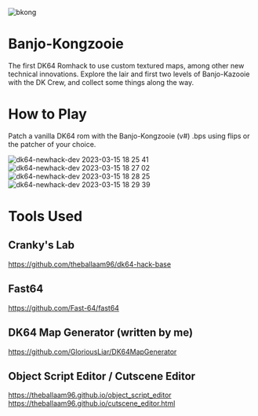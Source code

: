 ![bkong](https://user-images.githubusercontent.com/7410129/226444802-2d9f6fb6-452c-4923-8603-61c8d3d1b417.png)
# Banjo-Kongzooie
The first DK64 Romhack to use custom textured maps, among other new technical innovations.
Explore the lair and first two levels of Banjo-Kazooie with the DK Crew, and collect some things along the way.

# How to Play
Patch a vanilla DK64 rom with the Banjo-Kongzooie (v#) .bps using flips or the patcher of your choice.

![dk64-newhack-dev 2023-03-15 18 25 41](https://user-images.githubusercontent.com/7410129/226444937-ff94d12b-d579-4710-a378-324c1d71ba88.png)
![dk64-newhack-dev 2023-03-15 18 27 02](https://user-images.githubusercontent.com/7410129/226444941-9ba0a214-080d-453a-9d51-0352397eb0d6.png)
![dk64-newhack-dev 2023-03-15 18 28 25](https://user-images.githubusercontent.com/7410129/226444944-c297277f-93f0-4610-9a07-3b42cd52376f.png)
![dk64-newhack-dev 2023-03-15 18 29 39](https://user-images.githubusercontent.com/7410129/226444945-c73f1a8f-2d4f-4998-8f04-1ddf254522d0.png)

# Tools Used
## Cranky's Lab
https://github.com/theballaam96/dk64-hack-base
## Fast64
https://github.com/Fast-64/fast64
## DK64 Map Generator (written by me)
https://github.com/GloriousLiar/DK64MapGenerator
## Object Script Editor / Cutscene Editor
https://theballaam96.github.io/object_script_editor  
https://theballaam96.github.io/cutscene_editor.html
